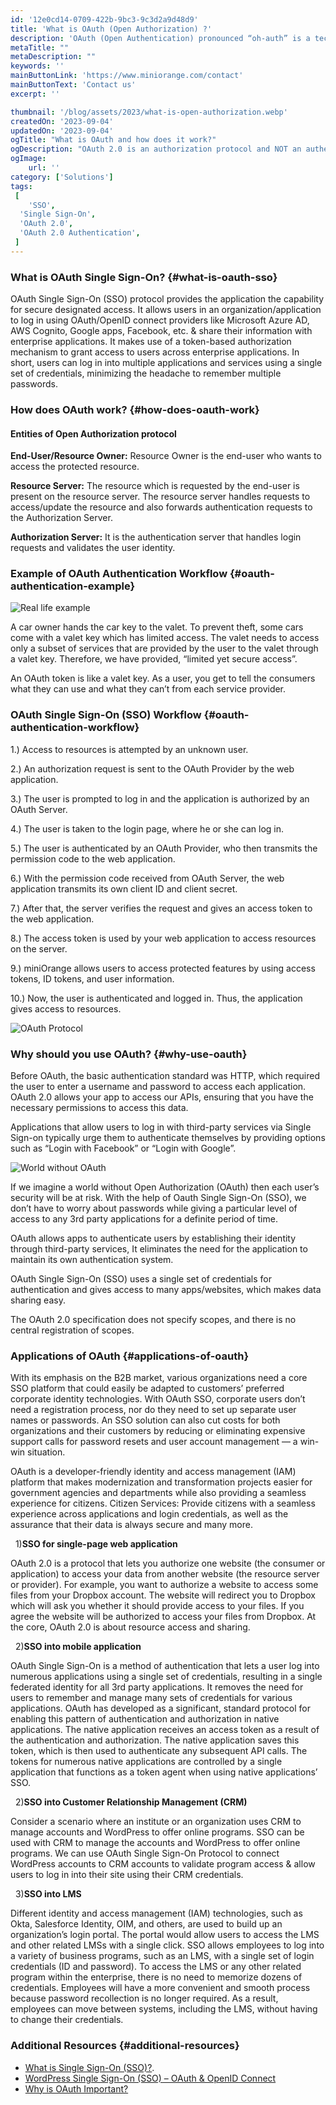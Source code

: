 ```yaml
---
id: '12e0cd14-0709-422b-9bc3-9c3d2a9d48d9'
title: 'What is OAuth (Open Authorization) ?'
description: 'OAuth (Open Authentication) pronounced “oh-auth” is a technological standard that allows you to share information between services without exposing your password. It’s a widely-adopted standard that’s used by developers of websites and apps, and you probably use services every day that utilize OAuth.'
metaTitle: ""
metaDescription: ""
keywords: ''
mainButtonLink: 'https://www.miniorange.com/contact'
mainButtonText: 'Contact us'
excerpt: ''

thumbnail: '/blog/assets/2023/what-is-open-authorization.webp'
createdOn: '2023-09-04'
updatedOn: '2023-09-04'
ogTitle: "What is OAuth and how does it work?"
ogDescription: "OAuth 2.0 is an authorization protocol and NOT an authentication protocol. As such, it is designed primarily as a means of granting access to a set of resources, for example, remote APIs or user data."
ogImage:
    url: ''
category: ['Solutions']
tags:
 [
	'SSO',
  'Single Sign-On',
  'OAuth 2.0',
  'OAuth 2.0 Authentication',
 ]
---
```



### What is OAuth Single Sign-On? {#what-is-oauth-sso}

  OAuth Single Sign-On (SSO) protocol provides the application the capability for secure designated access. It allows users in an organization/application to log in using OAuth/OpenID connect providers like Microsoft Azure AD, AWS Cognito, Google apps, Facebook, etc. & share their information with enterprise applications. It makes use of a token-based authorization mechanism to grant access to users across enterprise applications. In short, users can log in into multiple applications and services using a single set of credentials, minimizing the headache to remember multiple passwords.


### How does OAuth work?  {#how-does-oauth-work}

#### Entities of Open Authorization protocol

**End-User/Resource Owner:** Resource Owner is the end-user who wants to access the protected resource.

**Resource Server:** The resource which is requested by the end-user is present on the resource server. The resource server handles requests to access/update the resource and also forwards authentication requests to the Authorization Server.

**Authorization Server:** It is the authentication server that handles login requests and validates the user identity.

### Example of OAuth Authentication Workflow {#oauth-authentication-example}

![Real life example](/blog/assets/2023/real-life-example.webp)

A car owner hands the car key to the valet. To prevent theft, some cars come with a valet key which has limited access. The valet needs to access only a subset of services that are provided by the user to the valet through a valet key. Therefore, we have provided, “limited yet secure access”.

An OAuth token is like a valet key. As a user, you get to tell the consumers what they can use and what they can’t from each service provider.

### OAuth Single Sign-On (SSO) Workflow {#oauth-authentication-workflow}

 1.) Access to resources is attempted by an unknown user.

 2.) An authorization request is sent to the OAuth Provider by the web application.

 3.) The user is prompted to log in and the application is authorized by an OAuth Server.

 4.) The user is taken to the login page, where he or she can log in.

 5.) The user is authenticated by an OAuth Provider, who then transmits the permission code to the web application.

 6.) With the permission code received from OAuth Server, the web application transmits its own client ID and client secret.

 7.) After that, the server verifies the request and gives an access token to the web application.

 8.) The access token is used by your web application to access resources on the server.

 9.) miniOrange allows users to access protected features by using access tokens, ID tokens, and user information.

 10.) Now, the user is authenticated and logged in. Thus, the application gives access to resources.

![OAuth Protocol](/blog/assets/2023/oauth-protocol.webp)

### Why should you use OAuth? {#why-use-oauth}

 Before OAuth, the basic authentication standard was HTTP, which required the user to enter a username and password to access each application. OAuth 2.0 allows your app to access our APIs, ensuring that you have the necessary permissions to access this data.
 
 Applications that allow users to log in with third-party services via Single Sign-on typically urge them to authenticate themselves by providing options such as “Login with Facebook” or “Login with Google”.

 ![World without OAuth](/blog/assets/2023/world-without-oauth.webp)

 If we imagine a world without Open Authorization (OAuth) then each user’s security will be at risk. With the help of Oauth Single Sign-On (SSO), we don’t have to worry about passwords while giving a particular level of access to any 3rd party applications for a definite period of time.

 OAuth allows apps to authenticate users by establishing their identity through third-party services, It eliminates the need for the application to maintain its own authentication system.

 OAuth Single Sign-On (SSO) uses a single set of credentials for authentication and gives access to many apps/websites, which makes data sharing easy.

 The OAuth 2.0 specification does not specify scopes, and there is no central registration of scopes.


### Applications of OAuth  {#applications-of-oauth}

With its emphasis on the B2B market, various organizations need a core SSO platform that could easily be adapted to customers’ preferred corporate identity technologies. With OAuth SSO, corporate users don’t need a registration process, nor do they need to set up separate user names or passwords. An SSO solution can also cut costs for both organizations and their customers by reducing or eliminating expensive support calls for password resets and user account management — a win-win situation.

OAuth is a developer-friendly identity and access management (IAM) platform that makes modernization and transformation projects easier for government agencies and departments while also providing a seamless experience for citizens. Citizen Services: Provide citizens with a seamless experience across applications and login credentials, as well as the assurance that their data is always secure and many more.

&nbsp; 1)**SSO for single-page web application**

OAuth 2.0 is a protocol that lets you authorize one website (the consumer or application) to access your data from another website (the resource server or provider). For example, you want to authorize a website to access some files from your Dropbox account. The website will redirect you to Dropbox which will ask you whether it should provide access to your files. If you agree the website will be authorized to access your files from Dropbox. At the core, OAuth 2.0 is about resource access and sharing.

&nbsp; 2)**SSO into mobile application**

OAuth Single Sign-On is a method of authentication that lets a user log into numerous applications using a single set of credentials, resulting in a single federated identity for all 3rd party applications. It removes the need for users to remember and manage many sets of credentials for various applications. OAuth has developed as a significant, standard protocol for enabling this pattern of authentication and authorization in native applications. The native application receives an access token as a result of the authentication and authorization. The native application saves this token, which is then used to authenticate any subsequent API calls. The tokens for numerous native applications are controlled by a single application that functions as a token agent when using native applications’ SSO.

&nbsp; 2)**SSO into Customer Relationship Management (CRM)**

Consider a scenario where an institute or an organization uses CRM to manage accounts and WordPress to offer online programs. SSO can be used with CRM to manage the accounts and WordPress to offer online programs. We can use OAuth Single Sign-On Protocol to connect WordPress accounts to CRM accounts to validate program access & allow users to log in into their site using their CRM credentials.

&nbsp; 3)**SSO into LMS**

Different identity and access management (IAM) technologies, such as Okta, Salesforce Identity, OIM, and others, are used to build up an organization’s login portal. The portal would allow users to access the LMS and other related LMSs with a single click. SSO allows employees to log into a variety of business programs, such as an LMS, with a single set of login credentials (ID and password). To access the LMS or any other related program within the enterprise, there is no need to memorize dozens of credentials. Employees will have a more convenient and smooth process because password recollection is no longer required. As a result, employees can move between systems, including the LMS, without having to change their credentials.


### Additional Resources {#additional-resources}

- [What is Single Sign-On (SSO)?](https://www.miniorange.com/products/single-sign-on-sso).
- [WordPress Single Sign-On (SSO) – OAuth & OpenID Connect](https://plugins.miniorange.com/wordpress-sso)
- [Why is OAuth Important?](https://www.cisecurity.org/insights/blog/why-oauth-is-so-important-an-interview-with-justin-richer)